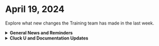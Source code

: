 # April 19, 2024

Explore what new changes the Training team has made in the last week.

<details>

<summary><strong>General News and Reminders</strong></summary>

* **Game Tip for the Week:** Since Eddie will OBVIOUSLY read this, his tip is that you should play Tears and Breath of the Wild with your kids and beat Dragon Quest VIII sooner than 5 years after telling your friend that you'll beat it. 😉
* **SHOUT OUT** to Robert, Kaelyn, Jonathon, Jared, Eric, Nick, and Scott for successfully taking our [foundations-certification.md](../../cluck-university/rewst-foundations/foundations-certification.md "mention") Exam, and collecting your prestigious **Certified Rewster** badge in Discord.&#x20;
* Clea will be taking some time for the next couple of weeks, leaving Eddie to enter back into the fray for the 100 series

![](<../../.gitbook/assets/Copy of Clea.png>)

* Join us in our [Cluck-U Discord channel](https://discord.com/channels/936789089703845988/1121465945295167588) if you have any questions, comments, or concerns!

</details>

<details>

<summary><strong>Cluck U and Documentation Updates</strong></summary>

**What's New at Cluck University?**

* We'd love to get your feedback on our Training and Documentation! [Please fill out this form to let us know how we can improve](https://app.sli.do/event/m8C3AjPUnuDgpkVDmPsQL3)!
* As a reminder, you can make training and documentation requests at [https://rewst.canny.io/](https://rewst.canny.io/)
* [office-hours.md](../../cluck-university/office-hours.md "mention") page added with more information about signing up!
* Shout Out to Brandon Martinez (Giga) for contributing the [using-webhook-triggers.md](../../documentation/triggers/use-cases-and-examples/using-webhook-triggers.md "mention") page!

**New & Updated Pages:**

* [april-12th-2024-hey-siri-make-a-ticket-alexa-close-my-ticket.md](../roc-open-mics/2024-roc-open-mics/april-12th-2024-hey-siri-make-a-ticket-alexa-close-my-ticket.md "mention") Open Mic Page Added
* [okta-integration-setup.md](../../documentation/integrations/iam/okta-integration-setup.md "mention") page added
* [actions-and-endpoints.md](../../documentation/integrations/iam/actions-and-endpoints.md "mention") for OKTA added
* [working-with-options-generator-workflows-in-rewst.md](../../cluck-university/electives/working-with-options-generator-workflows-in-rewst.md "mention") Elective page added
* [intro-to-forms.md](../../documentation/forms/intro-to-forms.md "mention") page updated with a link to the elective
* [agent-smith-configuration-overview.md](../../community-corner/agent-smith/agent-smith-configuration-overview.md "mention") page updated
* [list-of-jinja-filters.md](../../documentation/jinja/list-of-jinja-filters.md "mention") updated for `regex_search` filter
* [microsoft-cloud-integration-bundle](../../documentation/integrations/cloud/microsoft-cloud-integration-bundle/ "mention") reorganized and enhanced for clarity&#x20;

</details>


